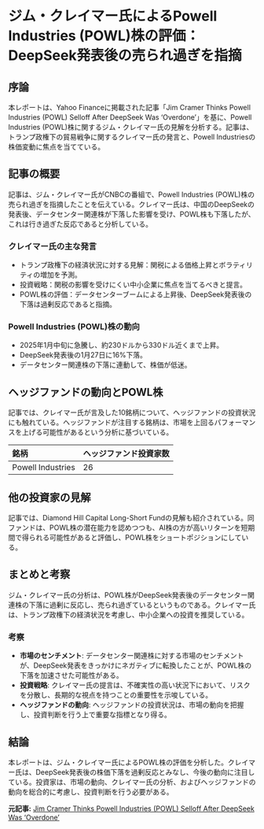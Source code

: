 # ジム・クレイマー氏によるPowell Industries (POWL)株の評価：DeepSeek発表後の売られ過ぎを指摘

## 序論

本レポートは、Yahoo Financeに掲載された記事「Jim Cramer Thinks Powell Industries (POWL) Selloff After DeepSeek Was ‘Overdone’」を基に、Powell Industries (POWL)株に関するジム・クレイマー氏の見解を分析する。記事は、トランプ政権下の貿易戦争に関するクレイマー氏の発言と、Powell Industriesの株価変動に焦点を当てている。

## 記事の概要

記事は、ジム・クレイマー氏がCNBCの番組で、Powell Industries (POWL)株の売られ過ぎを指摘したことを伝えている。クレイマー氏は、中国のDeepSeekの発表後、データセンター関連株が下落した影響を受け、POWL株も下落したが、これは行き過ぎた反応であると分析している。

### クレイマー氏の主な発言

* トランプ政権下の経済状況に対する見解：関税による価格上昇とボラティリティの増加を予測。
* 投資戦略：関税の影響を受けにくい中小企業に焦点を当てるべきと提言。
* POWL株の評価：データセンターブームによる上昇後、DeepSeek発表後の下落は過剰反応であると指摘。

### Powell Industries (POWL)株の動向

* 2025年1月中旬に急騰し、約230ドルから330ドル近くまで上昇。
* DeepSeek発表後の1月27日に16%下落。
* データセンター関連株の下落に連動して、株価が低迷。

## ヘッジファンドの動向とPOWL株

記事では、クレイマー氏が言及した10銘柄について、ヘッジファンドの投資状況にも触れている。ヘッジファンドが注目する銘柄は、市場を上回るパフォーマンスを上げる可能性があるという分析に基づいている。

| 銘柄 | ヘッジファンド投資家数 |
| :------------- | :------------------- |
| Powell Industries | 26 |

## 他の投資家の見解

記事では、Diamond Hill Capital Long-Short Fundの見解も紹介されている。同ファンドは、POWL株の潜在能力を認めつつも、AI株の方が高いリターンを短期間で得られる可能性があると評価し、POWL株をショートポジションにしている。

## まとめと考察

ジム・クレイマー氏の分析は、POWL株がDeepSeek発表後のデータセンター関連株の下落に過剰に反応し、売られ過ぎているというものである。クレイマー氏は、トランプ政権下の経済状況を考慮し、中小企業への投資を推奨している。

### 考察

* **市場のセンチメント**: データセンター関連株に対する市場のセンチメントが、DeepSeek発表をきっかけにネガティブに転換したことが、POWL株の下落を加速させた可能性がある。
* **投資戦略**: クレイマー氏の提言は、不確実性の高い状況下において、リスクを分散し、長期的な視点を持つことの重要性を示唆している。
* **ヘッジファンドの動向**: ヘッジファンドの投資状況は、市場の動向を把握し、投資判断を行う上で重要な指標となり得る。

## 結論

本レポートは、ジム・クレイマー氏によるPOWL株の評価を分析した。クレイマー氏は、DeepSeek発表後の株価下落を過剰反応とみなし、今後の動向に注目している。投資家は、市場の動向、クレイマー氏の分析、およびヘッジファンドの動向を総合的に考慮し、投資判断を行う必要がある。


**元記事:** [Jim Cramer Thinks Powell Industries (POWL) Selloff After DeepSeek Was ‘Overdone’](https://finance.yahoo.com/news/jim-cramer-thinks-powell-industries-143224410.html)